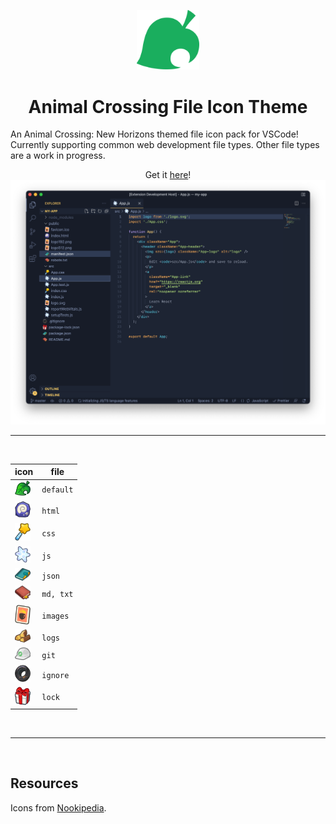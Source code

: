 <p align="center">
  <img src="img/Animal_Crossing_Leaf.png" width="100">
</p>

<center>
<h1>Animal Crossing File Icon Theme</h1>
</center>

An Animal Crossing: New Horizons themed file icon pack for VSCode! Currently supporting common web development file types. Other file types are a work in progress.

<p align="center">
  Get it <a href="https://marketplace.visualstudio.com/items?itemName=angelenelm.animal-crossing-vscode-icon-theme">here</a>!
  
  <img src="img/screenshot.png">
</p>

---

<br>
<p align="center">

| icon | file |
| ---- | ---- |
| <img src="icons/furniture.png" width="25"> | `default` |
| <img src="icons/fossil.png" width="25"> | `html` | 
| <img src="icons/wand.png" width="25"> | `css` |
| <img src="icons/star fragment large.png" width="25"> | `js` |
| <img src="icons/lost item journal.png" width="25"> | `json` |
| <img src="icons/lost item book.png" width="25"> | `md, txt` |
| <img src="icons/diy recipe.png" width="25"> | `images` |
| <img src="icons/wood.png" width="25"> | `logs` |
| <img src="icons/construction helmet.png" width="25"> | `git` |
| <img src="icons/old tire.png" width="25"> | `ignore` |
| <img src="icons/red present.png" width="25"> | `lock` |

</p>
<br>

---

<br>

<h2>Resources</h2>

Icons from [Nookipedia](https://nookipedia.com/wiki/Category:New_Horizons_inventory_icons).
